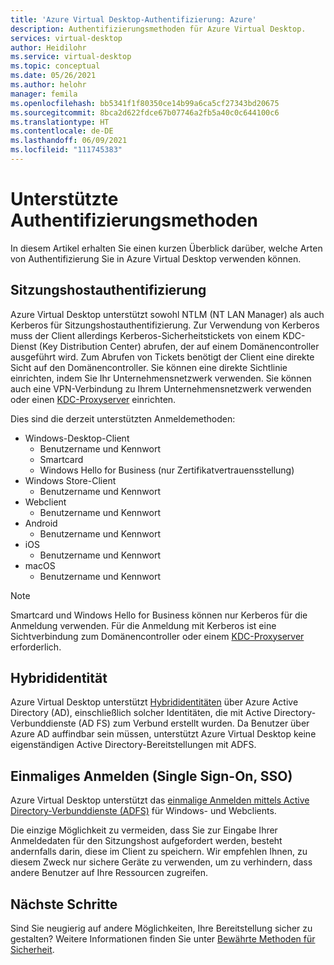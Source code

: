 ```yaml
---
title: 'Azure Virtual Desktop-Authentifizierung: Azure'
description: Authentifizierungsmethoden für Azure Virtual Desktop.
services: virtual-desktop
author: Heidilohr
ms.service: virtual-desktop
ms.topic: conceptual
ms.date: 05/26/2021
ms.author: helohr
manager: femila
ms.openlocfilehash: bb5341f1f80350ce14b99a6ca5cf27343bd20675
ms.sourcegitcommit: 8bca2d622fdce67b07746a2fb5a40c0c644100c6
ms.translationtype: HT
ms.contentlocale: de-DE
ms.lasthandoff: 06/09/2021
ms.locfileid: "111745383"
---
```

# <a name="supported-authentication-methods"></a>Unterstützte Authentifizierungsmethoden

In diesem Artikel erhalten Sie einen kurzen Überblick darüber, welche Arten von Authentifizierung Sie in Azure Virtual Desktop verwenden können.

## <a name="session-host-authentication"></a>Sitzungshostauthentifizierung

Azure Virtual Desktop unterstützt sowohl NTLM (NT LAN Manager) als auch Kerberos für Sitzungshostauthentifizierung. Zur Verwendung von Kerberos muss der Client allerdings Kerberos-Sicherheitstickets von einem KDC-Dienst (Key Distribution Center) abrufen, der auf einem Domänencontroller ausgeführt wird. Zum Abrufen von Tickets benötigt der Client eine direkte Sicht auf den Domänencontroller. Sie können eine direkte Sichtlinie einrichten, indem Sie Ihr Unternehmensnetzwerk verwenden. Sie können auch eine VPN-Verbindung zu Ihrem Unternehmensnetzwerk verwenden oder einen [KDC-Proxyserver](key-distribution-center-proxy.md) einrichten.

Dies sind die derzeit unterstützten Anmeldemethoden:

- Windows-Desktop-Client
    - Benutzername und Kennwort
    - Smartcard
    - Windows Hello for Business (nur Zertifikatvertrauensstellung)
- Windows Store-Client
    - Benutzername und Kennwort
- Webclient
    - Benutzername und Kennwort
- Android
    - Benutzername und Kennwort
- iOS
    - Benutzername und Kennwort
- macOS
    - Benutzername und Kennwort

>[!NOTE]
>Smartcard und Windows Hello for Business können nur Kerberos für die Anmeldung verwenden. Für die Anmeldung mit Kerberos ist eine Sichtverbindung zum Domänencontroller oder einem [KDC-Proxyserver](key-distribution-center-proxy.md) erforderlich.

## <a name="hybrid-identity"></a>Hybrididentität

Azure Virtual Desktop unterstützt [Hybrididentitäten](../active-directory/hybrid/whatis-hybrid-identity.md) über Azure Active Directory (AD), einschließlich solcher Identitäten, die mit Active Directory-Verbunddienste (AD FS) zum Verbund erstellt wurden. Da Benutzer über Azure AD auffindbar sein müssen, unterstützt Azure Virtual Desktop keine eigenständigen Active Directory-Bereitstellungen mit ADFS.

## <a name="single-sign-on-sso"></a>Einmaliges Anmelden (Single Sign-On, SSO)

Azure Virtual Desktop unterstützt das [einmalige Anmelden mittels Active Directory-Verbunddienste (ADFS)](configure-adfs-sso.md) für Windows- und Webclients.

Die einzige Möglichkeit zu vermeiden, dass Sie zur Eingabe Ihrer Anmeldedaten für den Sitzungshost aufgefordert werden, besteht andernfalls darin, diese im Client zu speichern. Wir empfehlen Ihnen, zu diesem Zweck nur sichere Geräte zu verwenden, um zu verhindern, dass andere Benutzer auf Ihre Ressourcen zugreifen.

## <a name="next-steps"></a>Nächste Schritte

Sind Sie neugierig auf andere Möglichkeiten, Ihre Bereitstellung sicher zu gestalten? Weitere Informationen finden Sie unter [Bewährte Methoden für Sicherheit](security-guide.md).
